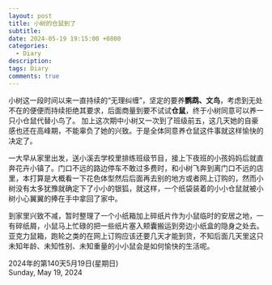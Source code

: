 ```yaml
---
layout: post
title: 小树的仓鼠到了
subtitle:  
date: 2024-05-19 19:15:00 +0800 
categories: 
  - Diary
description: 
tags: Diary
comments: true 
---   
```


小树这一段时间以来一直持续的“无理纠缠”，坚定的要养**鹦鹉、文鸟**，考虑到无处不在的便便而持续拒绝其要求，后面商量到要不试试**仓鼠**，终于小树同意可以养一只小仓鼠代替小鸟了。 加上这次期中小树又一次到了班级前五，这几天她的自豪感也还在高峰期，不能辜负了她的兴致。于是全体同意养仓鼠这件事就这样愉快的决定了。  
   
一大早从家里出发，送小溪去学校里排练班级节目，接上下夜班的小孩妈妈后就直奔花卉小镇了。门口不远的路边停车不敢过多费时，和小树飞奔到离门口不远的店里，本打算是大概看一下花色体型然后后面再去别的地方或者网上订购的，然而小树没有太多犹豫就确定下了小小的银狐，就这样，一个纸袋装着的小小仓鼠就被小树小心翼翼的捧在手中拿回了家中。  

到家里兴致不减，暂时整理了一个小纸箱加上碎纸片作为小鼠临时的安居之地，一有碎纸屑，小鼠马上忙碌的把一些纸片塞入颊囊搬运到旁边小纸盒的隐身之处去。亚克力鼠箱，跑轮之类的在网上订购应该还要几天才能到货，不知后面几天里这只未知年龄、未知性别、未知重量的小小鼠会是如何愉快的生活呢。


2024年的第140天5月19日(星期日)   
Sunday, May 19, 2024
